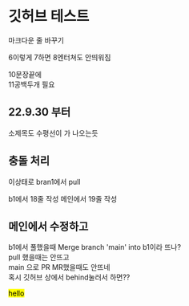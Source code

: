 # 깃허브 테스트

마크다운 줄 바꾸기

6이렇게
7하면
8엔터쳐도 안띄워짐

10문장끝에  
11공백두개 필요

## 22.9.30 부터
소제목도 수평선이 가 나오는듯

## 충돌 처리
이상태로 bran1에서 pull

b1에서 18줄 작성
메인에서 19줄 작성

## 메인에서 수정하고
b1에서 풀했을때
Merge branch 'main' into b1이라 뜨나?
<br>
pull 했을때는 안뜨고
<br>
main 으로 PR MR했을때도 안뜨네
<br>
혹시 깃허브 상에서 behind눌러서 하면??


<mark>hello</mark>

